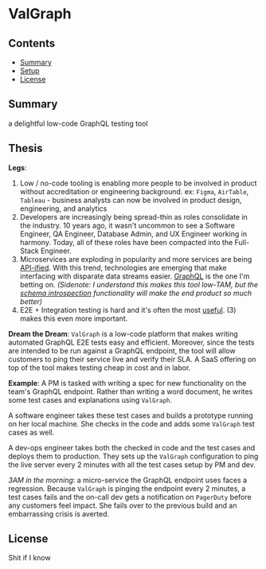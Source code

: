 
# ValGraph

## Contents
- [Summary](#summary)
- [Setup](#thesis)
- [License](#license)

<a name="summary"></a>
## Summary
a delightful low-code GraphQL testing tool 

<a name="thesis"></a>
## Thesis
**Legs**:
1. Low / no-code tooling is enabling more people to be involved in product without accreditation or engineering background. 
ex: `Figma`, `AirTable`, `Tableau` - business analysts can now be involved in product design, engineering, and analytics
2.  Developers are increasingly being spread-thin as roles consolidate in the industry. 10 years ago, it wasn't uncommon to see a Software Engineer, QA Engineer, Database Admin, and UX Engineer working in harmony. Today, all of these roles have been compacted into the Full-Stack Engineer. 
3. Microservices are exploding in popularity and more services are being [API-ified](https://www.notboring.co/p/apis-all-the-way-down). With this trend, technologies are emerging that make interfacing with disparate data streams easier. [GraphQL](https://graphql.org/) is the one I'm betting on. 
*(Sidenote: I understand this makes this tool low-TAM, but the [schema introspection](https://graphql.org/learn/introspection/) functionality will make the end product so much better)*
4. E2E + Integration testing is hard and it's often the most [useful](https://testingjavascript.com/). (3) makes this even more important.

**Dream the Dream**: 
`ValGraph` is a low-code platform that makes writing automated GraphQL E2E tests easy and efficient. Moreover, since the tests are intended to be run against a GraphQL endpoint, the tool will allow customers to ping their service live and verify their SLA. A SaaS offering on top of the tool makes testing cheap in cost and in labor.

**Example**: 
A PM is tasked with writing a spec for new functionality on the team's GraphQL endpoint. Rather than writing a word document, he writes some test cases and explanations using `ValGraph`. 

A software engineer takes these test cases and builds a prototype running on her local machine. She checks in the code and adds some `ValGraph` test cases as well.

A dev-ops engineer takes both the checked in code and the test cases and deploys them to production. They sets up the `ValGraph` configuration to ping the live server every 2 minutes with all the test cases setup by PM and dev. 

*3AM in the morning*: a micro-service the GraphQL endpoint uses faces a regression. Because `ValGraph` is pinging the endpoint every 2 minutes, a test cases fails and the on-call dev gets a notification on `PagerDuty` before any customers feel impact. She fails over to the previous build and an embarrassing crisis is averted. 

<a name="license"></a>
## License
Shit if I know
